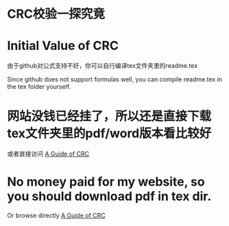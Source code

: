 # CRC校验一探究竟

# Initial Value of CRC 

由于github对公式支持不好，你可以自行编译tex文件夹里的readme.tex

Since github does not support formulas well, you can compile readme.tex in the tex folder yourself.


# 网站没钱已经挂了，所以还是直接下载tex文件夹里的pdf/word版本看比较好

或者直接访问 [A Guide of CRC](https://fuckoff.monster/crc_introduction/crc_guide.html)

# No money paid for my website, so you should download pdf in tex dir.

Or browse directly [A Guide of CRC](https://fuckoff.monster/crc_introduction/crc_guide.html)


